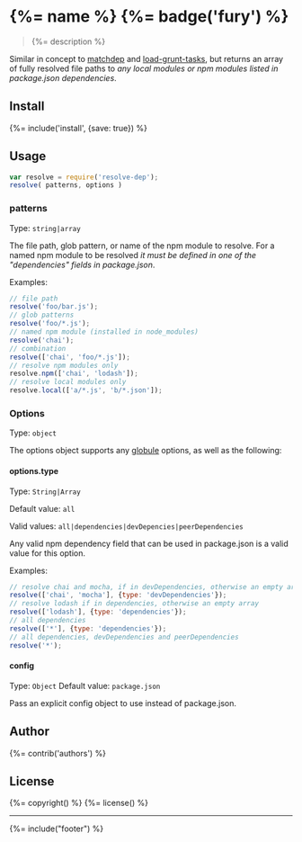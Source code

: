 # {%= name %} {%= badge('fury') %}

> {%= description %}

Similar in concept to [matchdep](https://github.com/tkellen/node-matchdep) and [load-grunt-tasks](https://github.com/sindresorhus/load-grunt-tasks), but returns an array of fully resolved file paths to _any local modules or npm modules listed in package.json dependencies_.

## Install
{%= include('install', {save: true}) %}

## Usage

```js
var resolve = require('resolve-dep');
resolve( patterns, options )
```

### patterns

Type: `string|array`

The file path, glob pattern, or name of the npm module to resolve. For a named npm module to be resolved _it must be defined in one of the "dependencies" fields in package.json_.

Examples:

```js
// file path
resolve('foo/bar.js');
// glob patterns
resolve('foo/*.js');
// named npm module (installed in node_modules)
resolve('chai');
// combination
resolve(['chai', 'foo/*.js']);
// resolve npm modules only
resolve.npm(['chai', 'lodash']);
// resolve local modules only
resolve.local(['a/*.js', 'b/*.json']);
```

### Options

Type: `object`

The options object supports any [globule](https://github.com/cowboy/node-globule) options, as well as the following:

#### options.type

Type: `String|Array`

Default value: `all`

Valid values: `all|dependencies|devDepencies|peerDependencies`

Any valid npm dependency field that can be used in package.json is a valid value for this option.

Examples:

```js
// resolve chai and mocha, if in devDependencies, otherwise an empty array
resolve(['chai', 'mocha'], {type: 'devDependencies'});
// resolve lodash if in dependencies, otherwise an empty array
resolve(['lodash'], {type: 'dependencies'});
// all dependencies
resolve(['*'], {type: 'dependencies'});
// all dependencies, devDependencies and peerDependencies
resolve('*');
```

#### config
Type: `Object`
Default value: `package.json`

Pass an explicit config object to use instead of package.json.

## Author
{%= contrib('authors') %}

## License
{%= copyright() %}
{%= license() %}

***

{%= include("footer") %}
